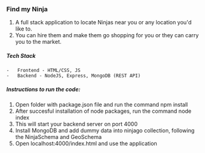 ### Find my Ninja

1.  A full stack application to locate Ninjas near you or any location you'd like to.
2.  You can hire them and make them go shopping for you or they can carry you to the market.

##### Tech Stack
    -   Frontend - HTML/CSS, JS
    -   Backend - NodeJS, Express, MongoDB (REST API)

##### Instructions to run the code:

1.  Open folder with package.json file and run the command
        npm install
2.  After succesful installation of node packages, run the command
        node index
3.  This will start your backend server on port 4000
4.  Install MongoDB and add dummy data into ninjago collection, following the
    NinjaSchema and GeoSchema
5.  Open localhost:4000/index.html and use the application



